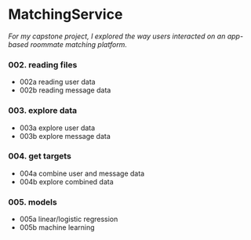 # MatchingService

_For my capstone project, I explored the way users interacted on an app-based roommate matching platform._

### 002. reading files
  - 002a reading user data
  - 002b reading message data

### 003. explore data
  - 003a explore user data
  - 003b explore message data
 
### 004. get targets
  - 004a combine user and message data
  - 004b explore combined data

### 005. models
  - 005a linear/logistic regression
  - 005b machine learning
  
